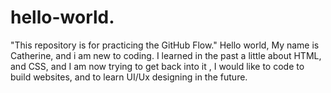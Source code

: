 # hello-world.
"This repository is for practicing the GitHub Flow."
Hello world, My name is Catherine, and i am new to coding. I learned in the past a little about HTML, and CSS, and I am now trying to get back into it , I would like to code to build websites, and to learn UI/Ux designing in the future.
